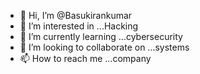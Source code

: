 - 👋 Hi, I’m @Basukirankumar
- 👀 I’m interested in ...Hacking
- 🌱 I’m currently learning ...cybersecurity
- 💞️ I’m looking to collaborate on ...systems
- 📫 How to reach me ...company

<!---
Basukirankumar/Basukirankumar is a ✨ special ✨ repository because its `README.md` (this file) appears on your GitHub profile.
You can click the Preview link to take a look at your changes.
--->

